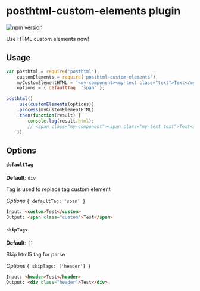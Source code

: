 # posthtml-custom-elements plugin
[![npm version](https://badge.fury.io/js/posthtml-custom-elements.svg)](http://badge.fury.io/js/posthtml-custom-elements)

Use HTML custom elements now!

## Usage
```javascript
var posthtml = require('posthtml'),
    customElements = require('posthtml-custom-elements'),
    myCustomElementHTML = '<my-component><my-text class="text">Text</my-text></my-component>',
    options = { defaultTag: 'span' };

posthtml()
    .use(customElements(options))
    .process(myCustomElementHTML)
    .then(function(result) {
        console.log(result.html);
        // <span class="my-component"><span class="my-text text">Text</span></span>
    })
```

## Options
#### `defaultTag`
__Default__: `div`

Tag is used to replace tag custom element

*Options* `{ defaultTag: 'span' }`

```html
Input: <custom>Test</custom>
Output: <span class="custom">Test</span>
```

#### `skipTags`
__Default__: `[]`

Skip html5 tag for parse

*Options* `{ skipTags: ['header'] }`

```html
Input: <header>Test</header>
Output: <div class="header">Test</div>
```
